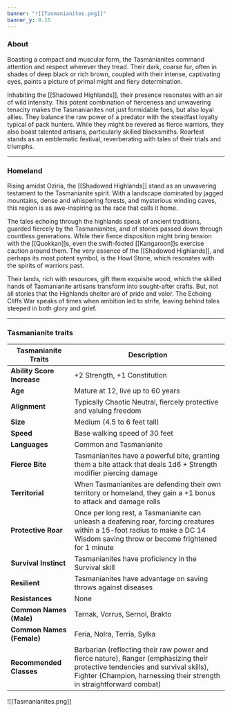 ```yaml
---
banner: "![[Tasmanianites.png]]"
banner_y: 0.15
---
```

### About

Boasting a compact and muscular form, the Tasmanianites command attention and respect wherever they tread. Their dark, coarse fur, often in shades of deep black or rich brown, coupled with their intense, captivating eyes, paints a picture of primal might and fiery determination.

Inhabiting the [[Shadowed Highlands]], their presence resonates with an air of wild intensity. This potent combination of fierceness and unwavering tenacity makes the Tasmanianites not just formidable foes, but also loyal allies. They balance the raw power of a predator with the steadfast loyalty typical of pack hunters. While they might be revered as fierce warriors, they also boast talented artisans, particularly skilled blacksmiths. Roarfest stands as an emblematic festival, reverberating with tales of their trials and triumphs.

-----
### Homeland

Rising amidst Oziria, the [[Shadowed Highlands]] stand as an unwavering testament to the Tasmanianite spirit. With a landscape dominated by jagged mountains, dense and whispering forests, and mysterious winding caves, this region is as awe-inspiring as the race that calls it home.

The tales echoing through the highlands speak of ancient traditions, guarded fiercely by the Tasmanianites, and of stories passed down through countless generations. While their fierce disposition might bring tension with the [[Quokkan]]s, even the swift-footed [[Kangaroon]]s exercise caution around them. The very essence of the [[Shadowed Highlands]], and perhaps its most potent symbol, is the Howl Stone, which resonates with the spirits of warriors past.

Their lands, rich with resources, gift them exquisite wood, which the skilled hands of Tasmanianite artisans transform into sought-after crafts. But, not all stories that the Highlands shelter are of pride and valor. The Echoing Cliffs War speaks of times when ambition led to strife, leaving behind tales steeped in both glory and grief.

-----
### Tasmanianite traits

|**Tasmanianite Traits**|**Description**|
|---|---|
|**Ability Score Increase**|+2 Strength, +1 Constitution|
|**Age**|Mature at 12, live up to 60 years|
|**Alignment**|Typically Chaotic Neutral, fiercely protective and valuing freedom|
|**Size**|Medium (4.5 to 6 feet tall)|
|**Speed**|Base walking speed of 30 feet|
|**Languages**|Common and Tasmanianite|
|**Fierce Bite**|Tasmanianites have a powerful bite, granting them a bite attack that deals 1d6 + Strength modifier piercing damage|
|**Territorial**|When Tasmanianites are defending their own territory or homeland, they gain a +1 bonus to attack and damage rolls|
|**Protective Roar**|Once per long rest, a Tasmanianite can unleash a deafening roar, forcing creatures within a 15-foot radius to make a DC 14 Wisdom saving throw or become frightened for 1 minute|
|**Survival Instinct**|Tasmanianites have proficiency in the Survival skill|
|**Resilient**|Tasmanianites have advantage on saving throws against diseases|
|**Resistances**|None|
|**Common Names (Male)**|Tarnak, Vorrus, Sernol, Brakto|
|**Common Names (Female)**|Feria, Nolra, Terria, Sylka|
|**Recommended Classes**|Barbarian (reflecting their raw power and fierce nature), Ranger (emphasizing their protective tendencies and survival skills), Fighter (Champion, harnessing their strength in straightforward combat)|

![[Tasmanianites.png]]